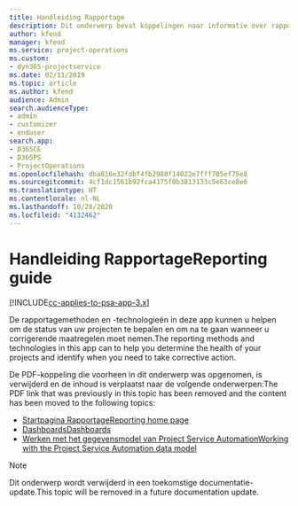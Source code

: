 ```yaml
---
title: Handleiding Rapportage
description: Dit onderwerp bevat koppelingen naar informatie over rapportage.
author: kfend
manager: kfend
ms.service: project-operations
ms.custom:
- dyn365-projectservice
ms.date: 02/11/2019
ms.topic: article
ms.author: kfend
audience: Admin
search.audienceType:
- admin
- customizer
- enduser
search.app:
- D365CE
- D365PS
- ProjectOperations
ms.openlocfilehash: dba816e32fdbf4fb2988f14022e7fff705ef75e8
ms.sourcegitcommit: 4cf1dc1561b92fca4175f0b3813133c5e63ce8e6
ms.translationtype: HT
ms.contentlocale: nl-NL
ms.lasthandoff: 10/28/2020
ms.locfileid: "4132462"
---
```

# <a name="reporting-guide"></a><span data-ttu-id="efd1f-103">Handleiding Rapportage</span><span class="sxs-lookup"><span data-stu-id="efd1f-103">Reporting guide</span></span>

[!INCLUDE[cc-applies-to-psa-app-3.x](../../includes/cc-applies-to-psa-app-3x.md)]

<span data-ttu-id="efd1f-104">De rapportagemethoden en -technologieën in deze app kunnen u helpen om de status van uw projecten te bepalen en om na te gaan wanneer u corrigerende maatregelen moet nemen.</span><span class="sxs-lookup"><span data-stu-id="efd1f-104">The reporting methods and technologies in this app can to help you determine the health of your projects and identify when you need to take corrective action.</span></span> 

<span data-ttu-id="efd1f-105">De PDF-koppeling die voorheen in dit onderwerp was opgenomen, is verwijderd en de inhoud is verplaatst naar de volgende onderwerpen:</span><span class="sxs-lookup"><span data-stu-id="efd1f-105">The PDF link that was previously in this topic has been removed and the content has been moved to the following topics:</span></span>

- [<span data-ttu-id="efd1f-106">Startpagina Rapportage</span><span class="sxs-lookup"><span data-stu-id="efd1f-106">Reporting home page</span></span>](../reports-reporting-dynamics-365-project-service.md)
- [<span data-ttu-id="efd1f-107">Dashboards</span><span class="sxs-lookup"><span data-stu-id="efd1f-107">Dashboards</span></span>](../reports-dashboards.md)
- [<span data-ttu-id="efd1f-108">Werken met het gegevensmodel van Project Service Automation</span><span class="sxs-lookup"><span data-stu-id="efd1f-108">Working with the Project Service Automation data model</span></span>](../reports-working-project-service-data-model.md)

> [!NOTE]
> <span data-ttu-id="efd1f-109">Dit onderwerp wordt verwijderd in een toekomstige documentatie-update.</span><span class="sxs-lookup"><span data-stu-id="efd1f-109">This topic will be removed in a future documentation update.</span></span> 
